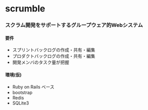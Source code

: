 # scrumble
### スクラム開発をサポートするグループウェア的Webシステム

#### 要件
+ スプリントバックログの作成・共有・編集
+ プロダクトバックログの作成・共有・編集
+ 開発メンバのタスク量が把握

#### 環境(仮)
+ Ruby on Rails ベース
+ bootstrap
+ Redis
+ SQLite3
